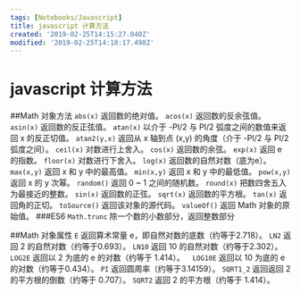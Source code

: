 ```yaml
---
tags: [Notebooks/Javascript]
title: javascript 计算方法
created: '2019-02-25T14:15:27.040Z'
modified: '2019-02-25T14:18:17.498Z'
---
```


# javascript 计算方法

##Math 对象方法
`abs(x)`		返回数的绝对值。
`acos(x)`		返回数的反余弦值。
`asin(x)`		返回数的反正弦值。
`atan(x)`		以介于 -PI/2 与 PI/2 弧度之间的数值来返回 x 的反正切值。
`atan2(y,x)`	返回从 x 轴到点 (x,y) 的角度（介于 -PI/2 与 PI/2 弧度之间）。
`ceil(x)`		对数进行上舍入。
`cos(x)`		返回数的余弦。
`exp(x)`		返回 e 的指数。
`floor(x)`		对数进行下舍入。
`log(x)`		返回数的自然对数（底为e）。
`max(x,y)`		返回 x 和 y 中的最高值。
`min(x,y)`		返回 x 和 y 中的最低值。
`pow(x,y)`		返回 x 的 y 次幂。
`random()`		返回 0 ~ 1 之间的随机数。
`round(x)`		把数四舍五入为最接近的整数。
`sin(x)`			返回数的正弦。
`sqrt(x)`		返回数的平方根。
`tan(x)`		返回角的正切。
`toSource()`	返回该对象的源代码。
`valueOf()`		返回 Math 对象的原始值。
###ES6
`Math.trunc`   除一个数的小数部分，返回整数部分

##Math 对象属性
`E`				返回算术常量 e，即自然对数的底数（约等于2.718）。
`LN2`			返回 2 的自然对数（约等于0.693）。
`LN10`			返回 10 的自然对数（约等于2.302）。
`LOG2E`		返回以 2 为底的 e 的对数（约等于 1.414）。`  LOG10E`  返回以 10 为底的 e 的对数（约等于0.434）。
`PI`			返回圆周率（约等于3.14159）。
`SQRT1_2`		返回返回 2 的平方根的倒数（约等于 0.707）。
`SQRT2`		返回 2 的平方根（约等于 1.414）。
